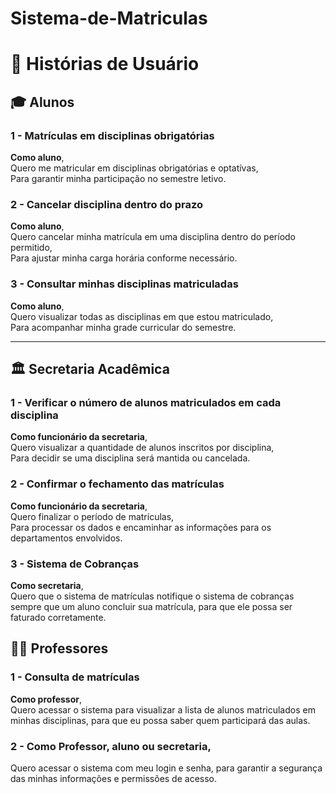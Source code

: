 # Sistema-de-Matriculas

# 📘 Histórias de Usuário  

## 🎓 Alunos  

### 1 - Matrículas em disciplinas obrigatórias  
**Como aluno**,  
Quero me matricular em disciplinas obrigatórias e optatívas,  
Para garantir minha participação no semestre letivo.  

### 2 - Cancelar disciplina dentro do prazo  
**Como aluno**,  
Quero cancelar minha matrícula em uma disciplina dentro do período permitido,  
Para ajustar minha carga horária conforme necessário.  

### 3 - Consultar minhas disciplinas matriculadas  
**Como aluno**,  
Quero visualizar todas as disciplinas em que estou matriculado,  
Para acompanhar minha grade curricular do semestre.  

---

## 🏛️ Secretaria Acadêmica  

### 1 - Verificar o número de alunos matriculados em cada disciplina  
**Como funcionário da secretaria**,  
Quero visualizar a quantidade de alunos inscritos por disciplina,  
Para decidir se uma disciplina será mantida ou cancelada.  

### 2 - Confirmar o fechamento das matrículas  
**Como funcionário da secretaria**,  
Quero finalizar o período de matrículas,  
Para processar os dados e encaminhar as informações para os departamentos envolvidos.  

### 3 - Sistema de Cobranças
**Como secretaria**,  
Quero que o sistema de matrículas notifique o sistema de cobranças sempre que um aluno concluir sua matrícula, para que ele possa ser faturado corretamente.

## 👨‍🏫 Professores

### 1 - Consulta de matrículas
**Como professor**,  
Quero acessar o sistema para visualizar a lista de alunos matriculados em minhas disciplinas, para que eu possa saber quem participará das aulas.

### 2 - **Como Professor, aluno ou secretaria,**
Quero acessar o sistema com meu login e senha, para garantir a segurança das minhas informações e permissões de acesso.
